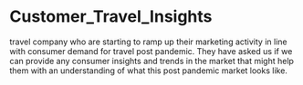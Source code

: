 # Customer_Travel_Insights

travel company who are starting to ramp up their marketing activity in line with consumer demand for travel post pandemic. They have asked us if we can provide any consumer insights and trends in the market that might help them with an understanding of what this post pandemic market looks like.  
